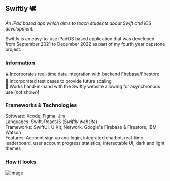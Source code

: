## Swiftly :dove:
*An iPad based app which aims to teach students about Swift and iOS development.*

Swiftly is an easy-to-use iPadOS based application that was developed from September 2021 to December 2022 as part of my fourth year capstone project.

### Information
:hourglass: Incorporates real-time data integration with backend Firebase/Firestore<br>
:eyes: Incorporated test cases to provide future scaling<br>
:iphone: Works hand-in-hand with the Swiftly website allowing for asynchronous use (*not shown*)

### Frameworks & Technologies
Software: Xcode, Figma, Jira<br>
Languages: Swift, ReactJS (*Swiftly website*)<br>
Frameworks: SwiftUI, UIKit, Network, Google's Firebase & Firestore, IBM Watson<br>
Features: Account sign up and login, integrated chatbot, real-time leaderboard, user account progress statistics, interactable UI, dark and light themes

### How it looks
![image](https://user-images.githubusercontent.com/49799691/233747161-b49c2e04-086b-4e13-ab63-ceb98f0fb98f.png)

